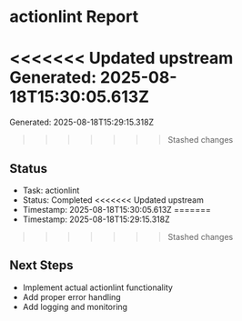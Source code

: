 # actionlint Report

<<<<<<< Updated upstream
Generated: 2025-08-18T15:30:05.613Z
=======
Generated: 2025-08-18T15:29:15.318Z
>>>>>>> Stashed changes

## Status
- Task: actionlint
- Status: Completed
<<<<<<< Updated upstream
- Timestamp: 2025-08-18T15:30:05.613Z
=======
- Timestamp: 2025-08-18T15:29:15.318Z
>>>>>>> Stashed changes

## Next Steps
- Implement actual actionlint functionality
- Add proper error handling
- Add logging and monitoring

